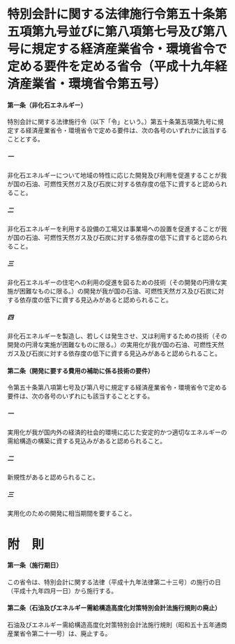 # 特別会計に関する法律施行令第五十条第五項第九号並びに第八項第七号及び第八号に規定する経済産業省令・環境省令で定める要件を定める省令（平成十九年経済産業省・環境省令第五号）
#### 第一条（非化石エネルギー）
特別会計に関する法律施行令（以下「令」という。）第五十条第五項第九号に規定する経済産業省令・環境省令で定める要件は、次の各号のいずれかに該当することとする。
##### 一
非化石エネルギーについて地域の特性に応じた開発及び利用を促進することが我が国の石油、可燃性天然ガス及び石炭に対する依存度の低下に資すると認められること。
##### 二
非化石エネルギーを利用する設備の工場又は事業場への設置を促進することが我が国の石油、可燃性天然ガス及び石炭に対する依存度の低下に資すると認められること。
##### 三
非化石エネルギーの住宅への利用の促進を図るための技術（その開発の円滑な実施が困難なものに限る。）の開発が我が国の石油、可燃性天然ガス及び石炭に対する依存度の低下に資する見込みがあると認められること。
##### 四
非化石エネルギーを製造し、若しくは発生させ、又は利用するための技術（その開発の円滑な実施が困難なものに限る。）の実用化が我が国の石油、可燃性天然ガス及び石炭に対する依存度の低下に資する見込みがあると認められること。
#### 第二条（開発に要する費用の補助に係る技術の要件）
令第五十条第八項第七号及び第八号に規定する経済産業省令・環境省令で定める要件は、次の各号のいずれにも該当することとする。
##### 一
実用化が我が国内外の経済的社会的環境に応じた安定的かつ適切なエネルギーの需給構造の構築に資する見込みがあると認められること。
##### 二
新規性があると認められること。
##### 三
実用化のための開発に相当期間を要すること。
# 附　則
#### 第一条（施行期日）
この省令は、特別会計に関する法律（平成十九年法律第二十三号）の施行の日（平成十九年四月一日）から施行する。
#### 第二条（石油及びエネルギー需給構造高度化対策特別会計法施行規則の廃止）
石油及びエネルギー需給構造高度化対策特別会計法施行規則（昭和五十五年通商産業省令第二十一号）は、廃止する。
